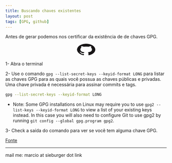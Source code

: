 ```yaml
---
title: Buscando chaves existentes
layout: post
tags: [GPG, github]
---
```

Antes de gerar podemos nos certificar da existência de de chaves GPG.

<p align="center">
  <img width="57" height="37" src="/images/GitHub-Mark-64px.png">
</p>

1- Abra o terminal

2- Use o comando `gpg --list-secret-keys --keyid-format LONG` para listar as chaves GPG para as quais você possua as chaves públicas e privadas. Uma chave privada é necessária para assinar commits e tags.

```bash
gpg --list-secret-keys --keyid-format LONG
```

  * Note: Some GPG installations on Linux may require you to use `gpg2 --list-keys --keyid-format LONG` to view a list of your existing keys instead. In this case you will also need to configure Git to use gpg2 by running `git config --global gpg.program gpg2`.

3- Check a saída do comando para ver se você tem alguma chave GPG.

[Fonte](https://help.github.com/articles/checking-for-existing-gpg-keys/)

***
mail me: marcio at sieburger dot link